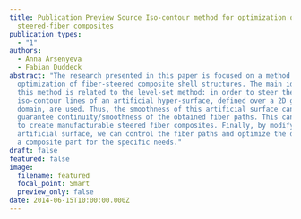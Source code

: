 ```yaml
---
title: Publication Preview Source Iso-contour method for optimization of
  steered-fiber composites
publication_types:
  - "1"
authors:
  - Anna Arsenyeva
  - Fabian Duddeck
abstract: "The research presented in this paper is focused on a method for
  optimization of fiber-steered composite shell structures. The main idea of
  this method is related to the level-set method: in order to steer the fibers,
  iso-contour lines of an artificial hyper-surface, defined over a 2D geometry
  domain, are used. Thus, the smoothness of this artificial surface can
  guarantee continuity/smoothness of the obtained fiber paths. This can be used
  to create manufacturable steered fiber composites. Finally, by modifying this
  artificial surface, we can control the fiber paths and optimize the design of
  a composite part for the specific needs."
draft: false
featured: false
image:
  filename: featured
  focal_point: Smart
  preview_only: false
date: 2014-06-15T10:00:00.000Z
---
```

